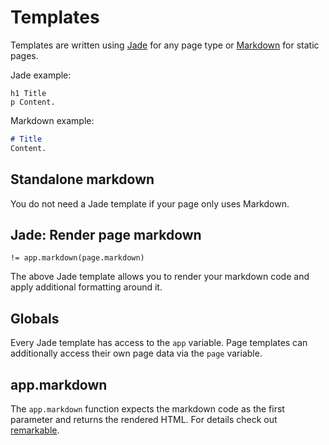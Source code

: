 # Templates

Templates are written using [Jade](http://jade-lang.com/) for any page type or [Markdown](https://github.com/adam-p/markdown-here/wiki/Markdown-Cheatsheet) for static pages.

Jade example:

```jade
h1 Title
p Content.
```

Markdown example:

```markdown
# Title
Content.
```

## Standalone markdown

You do not need a Jade template if your page only uses Markdown.

## Jade: Render page markdown

```jade
!= app.markdown(page.markdown)
```

The above Jade template allows you to render your markdown code and apply additional formatting around it.

## Globals

Every Jade template has access to the `app` variable. Page templates can additionally access their own page data via the `page` variable.

## app.markdown

The `app.markdown` function expects the markdown code as the first parameter and returns the rendered HTML. For details check out  [remarkable](https://github.com/jonschlinkert/remarkable).